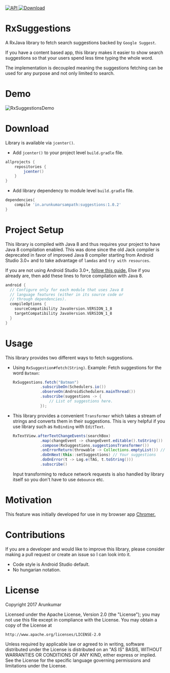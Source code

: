 [![API](https://img.shields.io/badge/API-16%2B-brightgreen.svg)](https://android-arsenal.com/api?level=16)[ ![Download](https://api.bintray.com/packages/arunkumar9t2/maven/suggestions/images/download.svg) ](https://bintray.com/arunkumar9t2/maven/suggestions/_latestVersion)
# RxSuggestions

A RxJava library to fetch search suggestions backed by `Google Suggest`.

If you have a content based app, this library makes it easier to show search suggestions so that your users spend less time typing the whole word.

The implementation is decoupled meaning the suggestions fetching can be used for any purpose and not only limited to search.

# Demo
![RxSuggestionsDemo](https://raw.githubusercontent.com/arunkumar9t2/rxSuggestions/master/art/demo.gif)
# Download

Library is available via `jcenter()`.

* Add `jcenter()` to your project level `build.gradle` file.

```groovy
allprojects {
    repositories {
        jcenter()
    }
}
```

* Add library dependency to module level `build.gradle` file.

```groovy
dependencies{
    compile 'in.arunkumarsampath:suggestions:1.0.2'
}
```

# Project Setup

This library is compiled with Java 8 and thus requires your project to have Java 8 compilation enabled. This was done since the old Jack compiler is deprecated in favor of improved Java 8 compiler starting from Android Studio 3.0+ and to take advantage of `lamdas` and `try with resources`.

If you are not using Android Studio 3.0+, [follow this guide.](https://developer.android.com/studio/write/java8-support.html) Else if you already are, then add these lines to force compilation with Java 8.

```groovy
android {
  // Configure only for each module that uses Java 8
  // language features (either in its source code or
  // through dependencies).
  compileOptions {
    sourceCompatibility JavaVersion.VERSION_1_8
    targetCompatibility JavaVersion.VERSION_1_8
  }
}
```

# Usage

This library provides two different ways to fetch suggestions.

* Using `RxSuggestion#fetch(String)`. Example: Fetch suggestions for the word `Batman`:

    ```java
    RxSuggestions.fetch("Batman")
                .subscribeOn(Schedulers.io())
                .observeOn(AndroidSchedulers.mainThread())
                .subscribe(suggestions -> {
                    // List of suggestions here.
                });
    ```

* This library provides a convenient `Transformer` which takes a stream of strings and converts them in their suggestions. This is very helpful if you use library such as `RxBinding` with `EditText`.

    ```java
    RxTextView.afterTextChangeEvents(searchBox)
                .map(changeEvent -> changeEvent.editable().toString())
                .compose(RxSuggestions.suggestionsTransformer())
                .onErrorReturn(throwable -> Collections.emptyList()) // Handle error
                .doOnNext(this::setSuggestions) // Your suggestions
                .doOnError(t -> Log.e(TAG, t.toString()))
                .subscribe()
    ```
    Input transforming to reduce network requests is also handled by library itself so you don't have to use `debounce` etc.

# Motivation

This feature was initially developed for use in my browser app [Chromer.](https://github.com/arunkumar9t2/chromer)

# Contributions

If you are a developer and would like to improve this library, please consider making a pull request or create an issue so I can look into it.

* Code style is Android Studio default.
* No hungarian notation.

# License

Copyright 2017 Arunkumar

Licensed under the Apache License, Version 2.0 (the "License");
you may not use this file except in compliance with the License.
You may obtain a copy of the License at

    http://www.apache.org/licenses/LICENSE-2.0

Unless required by applicable law or agreed to in writing, software
distributed under the License is distributed on an "AS IS" BASIS,
WITHOUT WARRANTIES OR CONDITIONS OF ANY KIND, either express or implied.
See the License for the specific language governing permissions and
limitations under the License.
